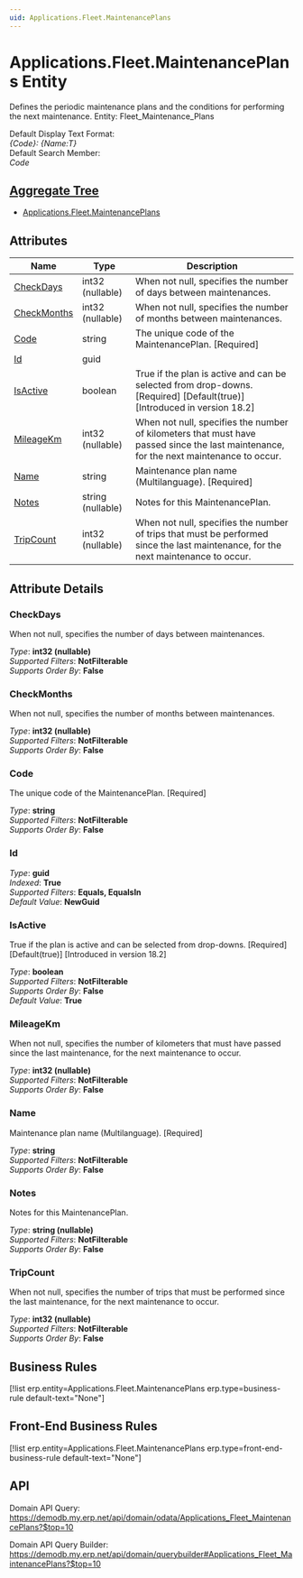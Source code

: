 ```yaml
---
uid: Applications.Fleet.MaintenancePlans
---
```

# Applications.Fleet.MaintenancePlans Entity

Defines the periodic maintenance plans and the conditions for performing the next maintenance. Entity: Fleet_Maintenance_Plans

Default Display Text Format:  
_{Code}: {Name:T}_  
Default Search Member:  
_Code_  

## [Aggregate Tree](xref:aggregates)  
* [Applications.Fleet.MaintenancePlans](Applications.Fleet.MaintenancePlans.md)  

## Attributes

| Name | Type | Description |
| ---- | ---- | --- |
| [CheckDays](Applications.Fleet.MaintenancePlans.md#checkdays) | int32 (nullable) | When not null, specifies the number of days between maintenances. 
| [CheckMonths](Applications.Fleet.MaintenancePlans.md#checkmonths) | int32 (nullable) | When not null, specifies the number of months between maintenances. 
| [Code](Applications.Fleet.MaintenancePlans.md#code) | string | The unique code of the MaintenancePlan. [Required] 
| [Id](Applications.Fleet.MaintenancePlans.md#id) | guid |  
| [IsActive](Applications.Fleet.MaintenancePlans.md#isactive) | boolean | True if the plan is active and can be selected from drop-downs. [Required] [Default(true)] [Introduced in version 18.2] 
| [MileageKm](Applications.Fleet.MaintenancePlans.md#mileagekm) | int32 (nullable) | When not null, specifies the number of kilometers that must have passed since the last maintenance, for the next maintenance to occur. 
| [Name](Applications.Fleet.MaintenancePlans.md#name) | string | Maintenance plan name (Multilanguage). [Required] 
| [Notes](Applications.Fleet.MaintenancePlans.md#notes) | string (nullable) | Notes for this MaintenancePlan. 
| [TripCount](Applications.Fleet.MaintenancePlans.md#tripcount) | int32 (nullable) | When not null, specifies the number of trips that must be performed since the last maintenance, for the next maintenance to occur. 


## Attribute Details

### CheckDays

When not null, specifies the number of days between maintenances.

_Type_: **int32 (nullable)**  
_Supported Filters_: **NotFilterable**  
_Supports Order By_: **False**  

### CheckMonths

When not null, specifies the number of months between maintenances.

_Type_: **int32 (nullable)**  
_Supported Filters_: **NotFilterable**  
_Supports Order By_: **False**  

### Code

The unique code of the MaintenancePlan. [Required]

_Type_: **string**  
_Supported Filters_: **NotFilterable**  
_Supports Order By_: **False**  

### Id

_Type_: **guid**  
_Indexed_: **True**  
_Supported Filters_: **Equals, EqualsIn**  
_Default Value_: **NewGuid**  

### IsActive

True if the plan is active and can be selected from drop-downs. [Required] [Default(true)] [Introduced in version 18.2]

_Type_: **boolean**  
_Supported Filters_: **NotFilterable**  
_Supports Order By_: **False**  
_Default Value_: **True**  

### MileageKm

When not null, specifies the number of kilometers that must have passed since the last maintenance, for the next maintenance to occur.

_Type_: **int32 (nullable)**  
_Supported Filters_: **NotFilterable**  
_Supports Order By_: **False**  

### Name

Maintenance plan name (Multilanguage). [Required]

_Type_: **string**  
_Supported Filters_: **NotFilterable**  
_Supports Order By_: **False**  

### Notes

Notes for this MaintenancePlan.

_Type_: **string (nullable)**  
_Supported Filters_: **NotFilterable**  
_Supports Order By_: **False**  

### TripCount

When not null, specifies the number of trips that must be performed since the last maintenance, for the next maintenance to occur.

_Type_: **int32 (nullable)**  
_Supported Filters_: **NotFilterable**  
_Supports Order By_: **False**  



## Business Rules

[!list erp.entity=Applications.Fleet.MaintenancePlans erp.type=business-rule default-text="None"]

## Front-End Business Rules

[!list erp.entity=Applications.Fleet.MaintenancePlans erp.type=front-end-business-rule default-text="None"]

## API

Domain API Query:
<https://demodb.my.erp.net/api/domain/odata/Applications_Fleet_MaintenancePlans?$top=10>

Domain API Query Builder:
<https://demodb.my.erp.net/api/domain/querybuilder#Applications_Fleet_MaintenancePlans?$top=10>

